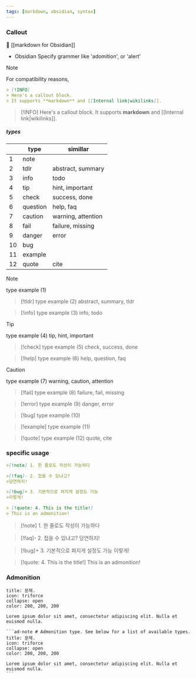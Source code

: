 ```yaml
---
tags: [markdown, obsidian, syntax]
---
```


### Callout
🔼 [[markdown for Obsidian]]

- Obsidian Specify grammer like 'adomition', or 'alert'

> [!NOTE]
> For compatibility reasons, 

```markdown
> [!INFO]
> Here's a callout block.
> It supports **markdown** and [[Internal link|wikilinks]].
```

> [!INFO]
> Here's a callout block.
> It supports **markdown** and [[Internal link|wikilinks]].


##### types
|     | type     | simillar           |
| --- | -------- | ------------------ |
|  1   | note     |                    |
|  2   | tdlr     | abstract, summary  |
|  3   | info     | todo               |
|  4   | tip      | hint, important    |
|  5   | check    | success, done      |
|  6   | question | help, faq          |
|  7   | caution  | warning, attention |
|  8   | fail     | failure, missing   |
|  9   | danger   | error              |
|  10   | bug      |                    |
|  11   | example  |                    |
|  12   | quote    | cite               |
 
>[!note]
>type example (1)

>[!tldr]
>type example (2)
>abstract, summary, tldr

>[!info]
>type example (3)
>info, todo

>[!tip]
>type example (4)
>tip, hint, important

>[!check]
>type example (5)
>check, success, done

>[!help]
>type example (6)
>help, question, faq

>[!caution]
>type example (7)
>warning, caution, attention

>[!fail]
>type example (8)
>failure, fail, missing

>[!error]
>type example (9)
>danger, error

>[!bug]
>type example (10)

>[!example]
>type example (11)

>[!quote]
>type example (12)
>quote, cite


### specific usage
```markdown
>[!note] 1. 한 줄로도 작성이 가능하다

>[!faq]- 2. 접을 수 있냐고?
>당연하지!

>[!bug]+ 3. 기본적으로 펴지게 설정도 가능
>이렇게!

> [!quote: 4. This is the title!] 
> This is an admonition!
```

>[!note] 1. 한 줄로도 작성이 가능하다

>[!faq]- 2. 접을 수 있냐고?
>당연하지!

>[!bug]+ 3. 기본적으로 펴지게 설정도 가능
>이렇게!


> [!quote: 4. This is the title!] 
> This is an admonition!


### Admonition
```ad-note # Admonition type. See below for a list of available types. 
title: 문제. 
icon: triforce 
collapse: open
color: 200, 200, 200

Lorem ipsum dolor sit amet, consectetur adipiscing elit. Nulla et euismod nulla. 
```

````
```ad-note # Admonition type. See below for a list of available types. 
title: 문제. 
icon: triforce 
collapse: open
color: 200, 200, 200

Lorem ipsum dolor sit amet, consectetur adipiscing elit. Nulla et euismod nulla. 
```
````
